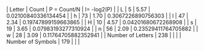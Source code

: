 | Letter | Count |     P = Count/N     |     I= -log2(P)     |
|   L    |   5   |        5.57         | 0.02100840336134454 |
|   h    |  73   |        1.70         | 0.3067226890756303  |
|   l    |  47   |        2.34         | 0.19747899159663865 |
|   H    |  10   |        4.57         | 0.04201680672268908 |
|   s    |  19   |        3.65         | 0.07983193277310924 |
|   n    |  56   |        2.09         | 0.23529411764705882 |
|   w    |  28   |        3.09         | 0.11764705882352941 |
| Number of Letters |        238         | | | 
| Number of Symbols |        179         | | | 
